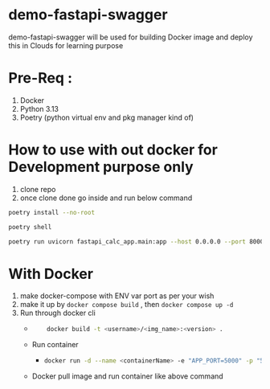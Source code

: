 # demo-fastapi-swagger

demo-fastapi-swagger will be used for building Docker image and deploy this in Clouds for learning purpose

# Pre-Req :

1. Docker
1. Python 3.13
1. Poetry (python virtual env and pkg manager kind of)

# How to use with out docker for Development purpose only

1. clone repo
1. once clone done go inside and run below command

```sh
poetry install --no-root
```

```sh
poetry shell
```

```sh
poetry run uvicorn fastapi_calc_app.main:app --host 0.0.0.0 --port 8000
```

# With Docker

1. make docker-compose with ENV var port as per your wish
1. make it up by `docker compose build` , then `docker compose up -d`
1. Run through docker cli
   - ```sh
         docker build -t <username>/<img_name>:<version> .

   - Run container
     - ```sh
       docker run -d --name <containerName> -e "APP_PORT=5000" -p "5000:5000" pritamchk98/<img_name>:<version>
       
   - Docker pull image and run container like above command
